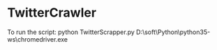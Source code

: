 # TwitterCrawler

To run the script:
python TwitterScrapper.py D:\soft\Python\python35-ws\chromedriver.exe
